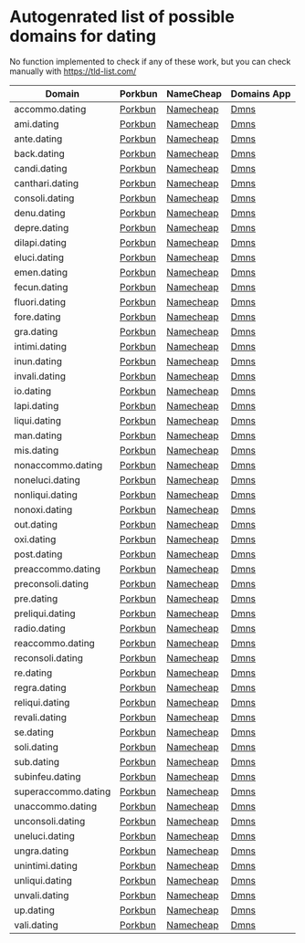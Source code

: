 # Autogenrated list of possible domains for dating

No function implemented to check if any of these work, but you can check manually with https://tld-list.com/

| Domain | Porkbun | NameCheap | Domains App |
|---|---|---|---|
| accommo.dating | [Porkbun](https://porkbun.com/checkout/search?prb=e814663da1&tlds=&idnLanguage=&search=search&q=accommo.dating) | [Namecheap](https://www.namecheap.com/domains/registration/results/?domain=accommo.dating) | [Dmns](https://dmns.app/domains?q=accommo.dating) |
| ami.dating | [Porkbun](https://porkbun.com/checkout/search?prb=e814663da1&tlds=&idnLanguage=&search=search&q=ami.dating) | [Namecheap](https://www.namecheap.com/domains/registration/results/?domain=ami.dating) | [Dmns](https://dmns.app/domains?q=ami.dating) |
| ante.dating | [Porkbun](https://porkbun.com/checkout/search?prb=e814663da1&tlds=&idnLanguage=&search=search&q=ante.dating) | [Namecheap](https://www.namecheap.com/domains/registration/results/?domain=ante.dating) | [Dmns](https://dmns.app/domains?q=ante.dating) |
| back.dating | [Porkbun](https://porkbun.com/checkout/search?prb=e814663da1&tlds=&idnLanguage=&search=search&q=back.dating) | [Namecheap](https://www.namecheap.com/domains/registration/results/?domain=back.dating) | [Dmns](https://dmns.app/domains?q=back.dating) |
| candi.dating | [Porkbun](https://porkbun.com/checkout/search?prb=e814663da1&tlds=&idnLanguage=&search=search&q=candi.dating) | [Namecheap](https://www.namecheap.com/domains/registration/results/?domain=candi.dating) | [Dmns](https://dmns.app/domains?q=candi.dating) |
| canthari.dating | [Porkbun](https://porkbun.com/checkout/search?prb=e814663da1&tlds=&idnLanguage=&search=search&q=canthari.dating) | [Namecheap](https://www.namecheap.com/domains/registration/results/?domain=canthari.dating) | [Dmns](https://dmns.app/domains?q=canthari.dating) |
| consoli.dating | [Porkbun](https://porkbun.com/checkout/search?prb=e814663da1&tlds=&idnLanguage=&search=search&q=consoli.dating) | [Namecheap](https://www.namecheap.com/domains/registration/results/?domain=consoli.dating) | [Dmns](https://dmns.app/domains?q=consoli.dating) |
| denu.dating | [Porkbun](https://porkbun.com/checkout/search?prb=e814663da1&tlds=&idnLanguage=&search=search&q=denu.dating) | [Namecheap](https://www.namecheap.com/domains/registration/results/?domain=denu.dating) | [Dmns](https://dmns.app/domains?q=denu.dating) |
| depre.dating | [Porkbun](https://porkbun.com/checkout/search?prb=e814663da1&tlds=&idnLanguage=&search=search&q=depre.dating) | [Namecheap](https://www.namecheap.com/domains/registration/results/?domain=depre.dating) | [Dmns](https://dmns.app/domains?q=depre.dating) |
| dilapi.dating | [Porkbun](https://porkbun.com/checkout/search?prb=e814663da1&tlds=&idnLanguage=&search=search&q=dilapi.dating) | [Namecheap](https://www.namecheap.com/domains/registration/results/?domain=dilapi.dating) | [Dmns](https://dmns.app/domains?q=dilapi.dating) |
| eluci.dating | [Porkbun](https://porkbun.com/checkout/search?prb=e814663da1&tlds=&idnLanguage=&search=search&q=eluci.dating) | [Namecheap](https://www.namecheap.com/domains/registration/results/?domain=eluci.dating) | [Dmns](https://dmns.app/domains?q=eluci.dating) |
| emen.dating | [Porkbun](https://porkbun.com/checkout/search?prb=e814663da1&tlds=&idnLanguage=&search=search&q=emen.dating) | [Namecheap](https://www.namecheap.com/domains/registration/results/?domain=emen.dating) | [Dmns](https://dmns.app/domains?q=emen.dating) |
| fecun.dating | [Porkbun](https://porkbun.com/checkout/search?prb=e814663da1&tlds=&idnLanguage=&search=search&q=fecun.dating) | [Namecheap](https://www.namecheap.com/domains/registration/results/?domain=fecun.dating) | [Dmns](https://dmns.app/domains?q=fecun.dating) |
| fluori.dating | [Porkbun](https://porkbun.com/checkout/search?prb=e814663da1&tlds=&idnLanguage=&search=search&q=fluori.dating) | [Namecheap](https://www.namecheap.com/domains/registration/results/?domain=fluori.dating) | [Dmns](https://dmns.app/domains?q=fluori.dating) |
| fore.dating | [Porkbun](https://porkbun.com/checkout/search?prb=e814663da1&tlds=&idnLanguage=&search=search&q=fore.dating) | [Namecheap](https://www.namecheap.com/domains/registration/results/?domain=fore.dating) | [Dmns](https://dmns.app/domains?q=fore.dating) |
| gra.dating | [Porkbun](https://porkbun.com/checkout/search?prb=e814663da1&tlds=&idnLanguage=&search=search&q=gra.dating) | [Namecheap](https://www.namecheap.com/domains/registration/results/?domain=gra.dating) | [Dmns](https://dmns.app/domains?q=gra.dating) |
| intimi.dating | [Porkbun](https://porkbun.com/checkout/search?prb=e814663da1&tlds=&idnLanguage=&search=search&q=intimi.dating) | [Namecheap](https://www.namecheap.com/domains/registration/results/?domain=intimi.dating) | [Dmns](https://dmns.app/domains?q=intimi.dating) |
| inun.dating | [Porkbun](https://porkbun.com/checkout/search?prb=e814663da1&tlds=&idnLanguage=&search=search&q=inun.dating) | [Namecheap](https://www.namecheap.com/domains/registration/results/?domain=inun.dating) | [Dmns](https://dmns.app/domains?q=inun.dating) |
| invali.dating | [Porkbun](https://porkbun.com/checkout/search?prb=e814663da1&tlds=&idnLanguage=&search=search&q=invali.dating) | [Namecheap](https://www.namecheap.com/domains/registration/results/?domain=invali.dating) | [Dmns](https://dmns.app/domains?q=invali.dating) |
| io.dating | [Porkbun](https://porkbun.com/checkout/search?prb=e814663da1&tlds=&idnLanguage=&search=search&q=io.dating) | [Namecheap](https://www.namecheap.com/domains/registration/results/?domain=io.dating) | [Dmns](https://dmns.app/domains?q=io.dating) |
| lapi.dating | [Porkbun](https://porkbun.com/checkout/search?prb=e814663da1&tlds=&idnLanguage=&search=search&q=lapi.dating) | [Namecheap](https://www.namecheap.com/domains/registration/results/?domain=lapi.dating) | [Dmns](https://dmns.app/domains?q=lapi.dating) |
| liqui.dating | [Porkbun](https://porkbun.com/checkout/search?prb=e814663da1&tlds=&idnLanguage=&search=search&q=liqui.dating) | [Namecheap](https://www.namecheap.com/domains/registration/results/?domain=liqui.dating) | [Dmns](https://dmns.app/domains?q=liqui.dating) |
| man.dating | [Porkbun](https://porkbun.com/checkout/search?prb=e814663da1&tlds=&idnLanguage=&search=search&q=man.dating) | [Namecheap](https://www.namecheap.com/domains/registration/results/?domain=man.dating) | [Dmns](https://dmns.app/domains?q=man.dating) |
| mis.dating | [Porkbun](https://porkbun.com/checkout/search?prb=e814663da1&tlds=&idnLanguage=&search=search&q=mis.dating) | [Namecheap](https://www.namecheap.com/domains/registration/results/?domain=mis.dating) | [Dmns](https://dmns.app/domains?q=mis.dating) |
| nonaccommo.dating | [Porkbun](https://porkbun.com/checkout/search?prb=e814663da1&tlds=&idnLanguage=&search=search&q=nonaccommo.dating) | [Namecheap](https://www.namecheap.com/domains/registration/results/?domain=nonaccommo.dating) | [Dmns](https://dmns.app/domains?q=nonaccommo.dating) |
| noneluci.dating | [Porkbun](https://porkbun.com/checkout/search?prb=e814663da1&tlds=&idnLanguage=&search=search&q=noneluci.dating) | [Namecheap](https://www.namecheap.com/domains/registration/results/?domain=noneluci.dating) | [Dmns](https://dmns.app/domains?q=noneluci.dating) |
| nonliqui.dating | [Porkbun](https://porkbun.com/checkout/search?prb=e814663da1&tlds=&idnLanguage=&search=search&q=nonliqui.dating) | [Namecheap](https://www.namecheap.com/domains/registration/results/?domain=nonliqui.dating) | [Dmns](https://dmns.app/domains?q=nonliqui.dating) |
| nonoxi.dating | [Porkbun](https://porkbun.com/checkout/search?prb=e814663da1&tlds=&idnLanguage=&search=search&q=nonoxi.dating) | [Namecheap](https://www.namecheap.com/domains/registration/results/?domain=nonoxi.dating) | [Dmns](https://dmns.app/domains?q=nonoxi.dating) |
| out.dating | [Porkbun](https://porkbun.com/checkout/search?prb=e814663da1&tlds=&idnLanguage=&search=search&q=out.dating) | [Namecheap](https://www.namecheap.com/domains/registration/results/?domain=out.dating) | [Dmns](https://dmns.app/domains?q=out.dating) |
| oxi.dating | [Porkbun](https://porkbun.com/checkout/search?prb=e814663da1&tlds=&idnLanguage=&search=search&q=oxi.dating) | [Namecheap](https://www.namecheap.com/domains/registration/results/?domain=oxi.dating) | [Dmns](https://dmns.app/domains?q=oxi.dating) |
| post.dating | [Porkbun](https://porkbun.com/checkout/search?prb=e814663da1&tlds=&idnLanguage=&search=search&q=post.dating) | [Namecheap](https://www.namecheap.com/domains/registration/results/?domain=post.dating) | [Dmns](https://dmns.app/domains?q=post.dating) |
| preaccommo.dating | [Porkbun](https://porkbun.com/checkout/search?prb=e814663da1&tlds=&idnLanguage=&search=search&q=preaccommo.dating) | [Namecheap](https://www.namecheap.com/domains/registration/results/?domain=preaccommo.dating) | [Dmns](https://dmns.app/domains?q=preaccommo.dating) |
| preconsoli.dating | [Porkbun](https://porkbun.com/checkout/search?prb=e814663da1&tlds=&idnLanguage=&search=search&q=preconsoli.dating) | [Namecheap](https://www.namecheap.com/domains/registration/results/?domain=preconsoli.dating) | [Dmns](https://dmns.app/domains?q=preconsoli.dating) |
| pre.dating | [Porkbun](https://porkbun.com/checkout/search?prb=e814663da1&tlds=&idnLanguage=&search=search&q=pre.dating) | [Namecheap](https://www.namecheap.com/domains/registration/results/?domain=pre.dating) | [Dmns](https://dmns.app/domains?q=pre.dating) |
| preliqui.dating | [Porkbun](https://porkbun.com/checkout/search?prb=e814663da1&tlds=&idnLanguage=&search=search&q=preliqui.dating) | [Namecheap](https://www.namecheap.com/domains/registration/results/?domain=preliqui.dating) | [Dmns](https://dmns.app/domains?q=preliqui.dating) |
| radio.dating | [Porkbun](https://porkbun.com/checkout/search?prb=e814663da1&tlds=&idnLanguage=&search=search&q=radio.dating) | [Namecheap](https://www.namecheap.com/domains/registration/results/?domain=radio.dating) | [Dmns](https://dmns.app/domains?q=radio.dating) |
| reaccommo.dating | [Porkbun](https://porkbun.com/checkout/search?prb=e814663da1&tlds=&idnLanguage=&search=search&q=reaccommo.dating) | [Namecheap](https://www.namecheap.com/domains/registration/results/?domain=reaccommo.dating) | [Dmns](https://dmns.app/domains?q=reaccommo.dating) |
| reconsoli.dating | [Porkbun](https://porkbun.com/checkout/search?prb=e814663da1&tlds=&idnLanguage=&search=search&q=reconsoli.dating) | [Namecheap](https://www.namecheap.com/domains/registration/results/?domain=reconsoli.dating) | [Dmns](https://dmns.app/domains?q=reconsoli.dating) |
| re.dating | [Porkbun](https://porkbun.com/checkout/search?prb=e814663da1&tlds=&idnLanguage=&search=search&q=re.dating) | [Namecheap](https://www.namecheap.com/domains/registration/results/?domain=re.dating) | [Dmns](https://dmns.app/domains?q=re.dating) |
| regra.dating | [Porkbun](https://porkbun.com/checkout/search?prb=e814663da1&tlds=&idnLanguage=&search=search&q=regra.dating) | [Namecheap](https://www.namecheap.com/domains/registration/results/?domain=regra.dating) | [Dmns](https://dmns.app/domains?q=regra.dating) |
| reliqui.dating | [Porkbun](https://porkbun.com/checkout/search?prb=e814663da1&tlds=&idnLanguage=&search=search&q=reliqui.dating) | [Namecheap](https://www.namecheap.com/domains/registration/results/?domain=reliqui.dating) | [Dmns](https://dmns.app/domains?q=reliqui.dating) |
| revali.dating | [Porkbun](https://porkbun.com/checkout/search?prb=e814663da1&tlds=&idnLanguage=&search=search&q=revali.dating) | [Namecheap](https://www.namecheap.com/domains/registration/results/?domain=revali.dating) | [Dmns](https://dmns.app/domains?q=revali.dating) |
| se.dating | [Porkbun](https://porkbun.com/checkout/search?prb=e814663da1&tlds=&idnLanguage=&search=search&q=se.dating) | [Namecheap](https://www.namecheap.com/domains/registration/results/?domain=se.dating) | [Dmns](https://dmns.app/domains?q=se.dating) |
| soli.dating | [Porkbun](https://porkbun.com/checkout/search?prb=e814663da1&tlds=&idnLanguage=&search=search&q=soli.dating) | [Namecheap](https://www.namecheap.com/domains/registration/results/?domain=soli.dating) | [Dmns](https://dmns.app/domains?q=soli.dating) |
| sub.dating | [Porkbun](https://porkbun.com/checkout/search?prb=e814663da1&tlds=&idnLanguage=&search=search&q=sub.dating) | [Namecheap](https://www.namecheap.com/domains/registration/results/?domain=sub.dating) | [Dmns](https://dmns.app/domains?q=sub.dating) |
| subinfeu.dating | [Porkbun](https://porkbun.com/checkout/search?prb=e814663da1&tlds=&idnLanguage=&search=search&q=subinfeu.dating) | [Namecheap](https://www.namecheap.com/domains/registration/results/?domain=subinfeu.dating) | [Dmns](https://dmns.app/domains?q=subinfeu.dating) |
| superaccommo.dating | [Porkbun](https://porkbun.com/checkout/search?prb=e814663da1&tlds=&idnLanguage=&search=search&q=superaccommo.dating) | [Namecheap](https://www.namecheap.com/domains/registration/results/?domain=superaccommo.dating) | [Dmns](https://dmns.app/domains?q=superaccommo.dating) |
| unaccommo.dating | [Porkbun](https://porkbun.com/checkout/search?prb=e814663da1&tlds=&idnLanguage=&search=search&q=unaccommo.dating) | [Namecheap](https://www.namecheap.com/domains/registration/results/?domain=unaccommo.dating) | [Dmns](https://dmns.app/domains?q=unaccommo.dating) |
| unconsoli.dating | [Porkbun](https://porkbun.com/checkout/search?prb=e814663da1&tlds=&idnLanguage=&search=search&q=unconsoli.dating) | [Namecheap](https://www.namecheap.com/domains/registration/results/?domain=unconsoli.dating) | [Dmns](https://dmns.app/domains?q=unconsoli.dating) |
| uneluci.dating | [Porkbun](https://porkbun.com/checkout/search?prb=e814663da1&tlds=&idnLanguage=&search=search&q=uneluci.dating) | [Namecheap](https://www.namecheap.com/domains/registration/results/?domain=uneluci.dating) | [Dmns](https://dmns.app/domains?q=uneluci.dating) |
| ungra.dating | [Porkbun](https://porkbun.com/checkout/search?prb=e814663da1&tlds=&idnLanguage=&search=search&q=ungra.dating) | [Namecheap](https://www.namecheap.com/domains/registration/results/?domain=ungra.dating) | [Dmns](https://dmns.app/domains?q=ungra.dating) |
| unintimi.dating | [Porkbun](https://porkbun.com/checkout/search?prb=e814663da1&tlds=&idnLanguage=&search=search&q=unintimi.dating) | [Namecheap](https://www.namecheap.com/domains/registration/results/?domain=unintimi.dating) | [Dmns](https://dmns.app/domains?q=unintimi.dating) |
| unliqui.dating | [Porkbun](https://porkbun.com/checkout/search?prb=e814663da1&tlds=&idnLanguage=&search=search&q=unliqui.dating) | [Namecheap](https://www.namecheap.com/domains/registration/results/?domain=unliqui.dating) | [Dmns](https://dmns.app/domains?q=unliqui.dating) |
| unvali.dating | [Porkbun](https://porkbun.com/checkout/search?prb=e814663da1&tlds=&idnLanguage=&search=search&q=unvali.dating) | [Namecheap](https://www.namecheap.com/domains/registration/results/?domain=unvali.dating) | [Dmns](https://dmns.app/domains?q=unvali.dating) |
| up.dating | [Porkbun](https://porkbun.com/checkout/search?prb=e814663da1&tlds=&idnLanguage=&search=search&q=up.dating) | [Namecheap](https://www.namecheap.com/domains/registration/results/?domain=up.dating) | [Dmns](https://dmns.app/domains?q=up.dating) |
| vali.dating | [Porkbun](https://porkbun.com/checkout/search?prb=e814663da1&tlds=&idnLanguage=&search=search&q=vali.dating) | [Namecheap](https://www.namecheap.com/domains/registration/results/?domain=vali.dating) | [Dmns](https://dmns.app/domains?q=vali.dating) |
